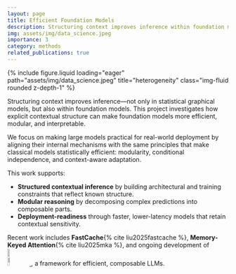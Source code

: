 ```yaml
---
layout: page
title: Efficient Foundation Models
description: Structuring context improves inference within foundation models, just as it does in classical statistical models.
img: assets/img/data_science.jpeg
importance: 3
category: methods
related_publications: true
---
```


<div class="row">
  <div class="col-md-6 mx-auto">
{% include figure.liquid loading="eager" path="assets/img/data_science.jpeg" title="heterogeneity" class="img-fluid rounded z-depth-1" %}
</div>
</div>

Structuring context improves inference—not only in statistical graphical models, but also within foundation models. This project investigates how explicit contextual structure can make foundation models more efficient, modular, and interpretable.

We focus on making large models practical for real-world deployment by aligning their internal mechanisms with the same principles that make classical models statistically efficient: modularity, conditional independence, and context-aware adaptation.

This work supports:

- **Structured contextual inference** by building architectural and training constraints that reflect known structure.
- **Modular reasoning** by decomposing complex predictions into composable parts.
- **Deployment-readiness** through faster, lower-latency models that retain contextual sensitivity.

Recent work includes **FastCache**{% cite liu2025fastcache %}, **Memory-Keyed Attention**{% cite liu2025mka %}, and ongoing development of <a href="http://fastlm.ai">
<img src="/assets/img/fastlm_logo.png" alt="FastLM" width="10%"/>
</a>, a framework for efficient, composable LLMs.

<br /><br />
